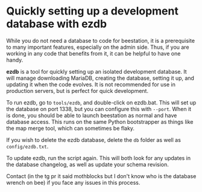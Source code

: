 # Quickly setting up a development database with ezdb
While you do not need a database to code for beestation, it is a prerequisite to many important features, especially on the admin side. Thus, if you are working in any code that benefits from it, it can be helpful to have one handy.

**ezdb** is a tool for quickly setting up an isolated development database. It will manage downloading MariaDB, creating the database, setting it up, and updating it when the code evolves. It is not recommended for use in production servers, but is perfect for quick development.

To run ezdb, go to `tools/ezdb`, and double-click on ezdb.bat. This will set up the database on port 1338, but you can configure this with `--port`. When it is done, you should be able to launch beestation as normal and have database access. This runs on the same Python bootstrapper as things like the map merge tool, which can sometimes be flaky.

If you wish to delete the ezdb database, delete the `db` folder as well as `config/ezdb.txt`.

To update ezdb, run the script again. This will both look for any updates in the database changelog, as well as update your schema revision.

Contact (in the tg pr it said mothblocks but I don't know who is the database wrench on bee) if you face any issues in this process.
